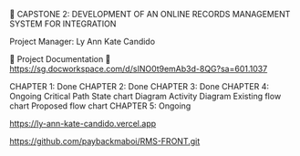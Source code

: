 📁 CAPSTONE 2: DEVELOPMENT OF AN ONLINE RECORDS MANAGEMENT SYSTEM FOR INTEGRATION

Project Manager: Ly Ann Kate Candido


📄 Project Documentation
🔗 https://sg.docworkspace.com/d/sINO0t9emAb3d-8QG?sa=601.1037

CHAPTER 1: Done 
CHAPTER 2: Done 
CHAPTER 3: Done 
CHAPTER 4: Ongoing
Critical Path 
State chart Diagram 
Activity Diagram
Existing flow chart
Proposed flow chart
CHAPTER 5: Ongoing

https://ly-ann-kate-candido.vercel.app

https://github.com/paybackmaboi/RMS-FRONT.git